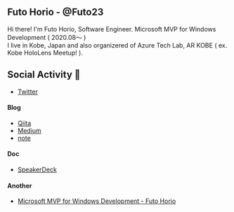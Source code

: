 ## Futo Horio - @Futo23

Hi there! I'm Futo Horio, Software Engineer. Microsoft MVP for Windows Development ( 2020.08～ )<br/>
I live in Kobe, Japan and also organizered of Azure Tech Lab, AR KOBE ( ex. Kobe HoloLens Meetup! ).<br/>

## Social Activity 💬
- [Twitter](https://twitter.com/Futo_Horio)

#### Blog
- [Qiita](https://qiita.com/Futo_Horio)
- [Medium](https://medium.com/@kdlhorio)
- [note](https://note.com/futo23)

#### Doc
- [SpeakerDeck](https://speakerdeck.com/futo23)

#### Another
- [Microsoft MVP for Windows Development - Futo Horio](https://mvp.microsoft.com/en-us/PublicProfile/5003868?fullName=Futo%20Horio)


<!--
**Futo23/Futo23** is a ✨ _special_ ✨ repository because its `README.md` (this file) appears on your GitHub profile.

Here are some ideas to get you started:

- 🔭 I’m currently working on ...
- 🌱 I’m currently learning ...
- 👯 I’m looking to collaborate on ...
- 🤔 I’m looking for help with ...
- 💬 Ask me about ...
- 📫 How to reach me: ...
- 😄 Pronouns: ...
- ⚡ Fun fact: ...
-->
